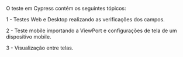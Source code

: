 O teste em Cypress contém os seguintes tópicos:  

1 - Testes Web e Desktop realizando as verificações dos campos. 
 
2 - Teste mobile importando a ViewPort e configurações de tela de um dispositivo mobile.

3 - Visualização entre telas. 


